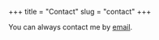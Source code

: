 +++
title = "Contact"
slug = "contact"
+++

You can always contact me by [email](mailto:dadwritestech@gmail.com?subject=Hi).
